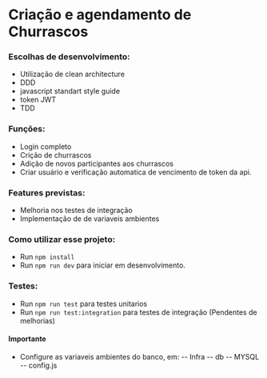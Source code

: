 # Criação e agendamento de Churrascos


### Escolhas de desenvolvimento:

- Utilização de clean architecture
- DDD
- javascript standart style guide
- token JWT
- TDD

### Funções:

- Login completo
- Crição de churrascos
- Adição de novos participantes aos churrascos
- Criar usuário e verificação automatica de vencimento de token da api.


### Features previstas:

- Melhoria nos testes de integração
- Implementação de de variaveis ambientes

### Como utilizar esse projeto:

- Run `npm install`
- Run `npm run dev` para iniciar em desenvolvimento.


### Testes:
- Run `npm run test` para testes unitarios 
- Run `npm run test:integration` para testes de integração (Pendentes de melhorias) 


#### Importante

- Configure  as variaveis ambientes do banco, em:
  -- Infra
    -- db
     -- MYSQL
      -- config.js
